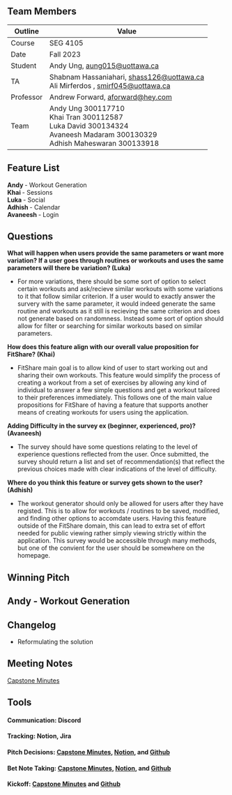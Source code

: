 ## Team Members

| Outline | Value |
| --- | --- |
| Course | SEG 4105 |
| Date | Fall 2023 |
| Student | Andy Ung, aung015@uottawa.ca |
| TA | Shabnam Hassaniahari, shass126@uottawa.ca <br> Ali Mirferdos , smirf045@uottawa.ca| 
| Professor | Andrew Forward, aforward@hey.com |  
| Team | Andy Ung 300117710 <br> Khai Tran 300112587 <br> Luka David 300134324<br>Avaneesh Madaram 300130329<br> Adhish Maheswaran 300133918 |

## Feature List
<strong> Andy </strong> - Workout Generation <br>
<strong> Khai  </strong> - Sessions <br>
<strong> Luka </strong> - Social <br>
<strong> Adhish  </strong> - Calendar <br>
<strong> Avaneesh </strong> - Login

## Questions
<strong> What will happen when users provide the same parameters or want more variation? If a user goes through routines or workouts and uses the same parameters will there be variation? (Luka)</strong>
- For more variations, there should be some sort of option to select certain workouts and ask/recieve similar workouts with some variations to it that follow similar criterion. If a user would to exactly answer the survery with the same parameter, it would indeed generate the same routine and workouts as it still is recieving the same criterion and does not generate based on randomness. Instead some sort of option should allow for filter or searching for similar workouts based on similar parameters.

<strong> How does this feature align with our overall value proposition for FitShare? (Khai)</strong>
- FitShare main goal is to allow kind of user to start working out and sharing their own workouts. This feature would simplify the process of creating a workout from a set of exercises by allowing any kind of individual to answer a few simple questions and get a workout tailored to their preferences immediately. This follows one of the main value propositions for FitShare of having a feature that supports another means of creating workouts for users using the application.

<strong> Adding Difficulty in the survey ex (beginner, experienced, pro)? (Avaneesh) </strong>
- The survey should have some questions relating to the level of experience questions reflected from the user. Once submitted, the survey should return a list and set of recommendation(s) that reflect the previous choices made with clear indications of the level of difficulty.   

<strong> Where do you think this feature or survey gets shown to the user? (Adhish) </strong>
- The workout generator should only be allowed for users after they have registed. This is to allow for workouts / routines to be saved, modified, and finding other options to accomdate users. Having this feature outside of the FitShare domain, this can lead to extra set of effort needed for public viewing rather simply viewing strictly within the application. This survey would be accessible through many methods, but one of the convient for the user should be somewhere on the homepage. 

## Winning Pitch 
## Andy - Workout Generation

## Changelog
- Reformulating the solution


## Meeting Notes
[Capstone Minutes](https://github.com/LukaDavid04/FitShare/blob/main/Minutes.md)

## Tools 
#### Communication: Discord
#### Tracking: Notion, Jira
#### Pitch Decisions: [Capstone Minutes](https://github.com/LukaDavid04/FitShare/blob/main/Minutes.md), [Notion](https://www.notion.so/Meeting-Notes-3f6024de1c9948d7aee44417432c0fa1), and [Github](../lab05)
#### Bet Note Taking:  [Capstone Minutes](https://github.com/LukaDavid04/FitShare/blob/main/Minutes.md), [Notion](https://www.notion.so/Meeting-Notes-3f6024de1c9948d7aee44417432c0fa1), and [Github](../lab05)
#### Kickoff: [Capstone Minutes](https://github.com/LukaDavid04/FitShare/blob/main/Minutes.md) and [Github](../lab05)